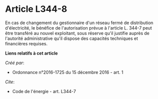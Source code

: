 # Article L344-8

En cas de changement du gestionnaire d'un réseau fermé de distribution d'électricité, le bénéfice de l'autorisation prévue à
l'article L. 344-7 peut être transféré au nouvel exploitant, sous réserve qu'il justifie auprès de l'autorité administrative
qu'il dispose des capacités techniques et financières requises.

**Liens relatifs à cet article**

_Créé par_:

  - Ordonnance n°2016-1725 du 15 décembre 2016 - art. 1

_Cite_:

  - Code de l'énergie - art. L344-7
